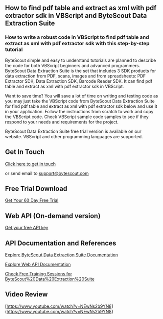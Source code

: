 ## How to find pdf table and extract as xml with pdf extractor sdk in VBScript and ByteScout Data Extraction Suite

### How to write a robust code in VBScript to find pdf table and extract as xml with pdf extractor sdk with this step-by-step tutorial

ByteScout simple and easy to understand tutorials are planned to describe the code for both VBScript beginners and advanced programmers. ByteScout Data Extraction Suite is the set that includes 3 SDK products for data extraction from PDF, scans, images and from spreadsheets: PDF Extractor SDK, Data Extraction SDK, Barcode Reader SDK. It can find pdf table and extract as xml with pdf extractor sdk in VBScript.

Want to save time? You will save a lot of time on writing and testing code as you may just take the VBScript code from ByteScout Data Extraction Suite for find pdf table and extract as xml with pdf extractor sdk below and use it in your application. Follow the instructions from scratch to work and copy the VBScript code. Check VBScript sample code samples to see if they respond to your needs and requirements for the project.

ByteScout Data Extraction Suite free trial version is available on our website. VBScript and other programming languages are supported.

## Get In Touch

[Click here to get in touch](https://bytescout.zendesk.com/hc/en-us/requests/new?subject=ByteScout%20Data%20Extraction%20Suite%20Question)

or send email to [support@bytescout.com](mailto:support@bytescout.com?subject=ByteScout%20Data%20Extraction%20Suite%20Question) 

## Free Trial Download

[Get Your 60 Day Free Trial](https://bytescout.com/download/web-installer?utm_source=github-readme)

## Web API (On-demand version)

[Get your free API key](https://pdf.co/documentation/api?utm_source=github-readme)

## API Documentation and References

[Explore ByteScout Data Extraction Suite Documentation](https://bytescout.com/documentation/index.html?utm_source=github-readme)

[Explore Web API Documentation](https://pdf.co/documentation/api?utm_source=github-readme)

[Check Free Training Sessions for ByteScout%20Data%20Extraction%20Suite](https://academy.bytescout.com/)

## Video Review

[https://www.youtube.com/watch?v=NEwNs2b9YN8](https://www.youtube.com/watch?v=NEwNs2b9YN8)